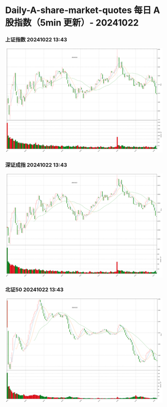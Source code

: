 
# Daily-A-share-market-quotes 每日 A 股指数（5min 更新）- 20241022

### 上证指数 20241022 13:43
![](./fig/2024/10/20241022-sh000001.png)

### 深证成指 20241022 13:43
![](./fig/2024/10/20241022-sz399001.png)

### 北证50 20241022 13:43
![](./fig/2024/10/20241022-bj899050.png)
